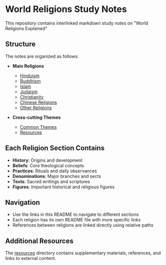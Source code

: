 # World Religions Study Notes

This repository contains interlinked markdown study notes on "World Religions Explained"
## Structure

The notes are organized as follows:

- **Main Religions**
  - [Hinduism](./hinduism/README.md)
  - [Buddhism](./buddhism/README.md)
  - [Islam](./islam/README.md)
  - [Judaism](./judaism/README.md)
  - [Christianity](./christianity/README.md)
  - [Chinese Religions](./chinese_religions/README.md)
  - [Other Religions](./other_religions/README.md)

- **Cross-cutting Themes**
  - [Common Themes](./common_themes/README.md)
  - [Resources](./resources/README.md)

## Each Religion Section Contains

- **History**: Origins and development
- **Beliefs**: Core theological concepts
- **Practices**: Rituals and daily observances
- **Denominations**: Major branches and sects
- **Texts**: Sacred writings and scriptures
- **Figures**: Important historical and religious figures

## Navigation

- Use the links in this README to navigate to different sections
- Each religion has its own README file with more specific links
- References between religions are linked directly using relative paths

## Additional Resources

The [resources](./resources/README.md) directory contains supplementary materials, references, and links to external content.
